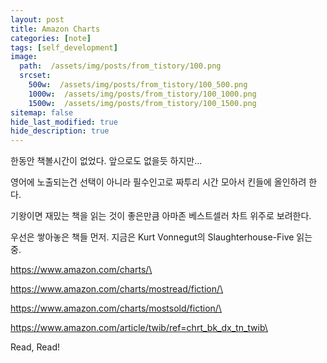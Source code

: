 ```yaml
---
layout: post
title: Amazon Charts
categories: [note]
tags: [self_development]
image:
  path:  /assets/img/posts/from_tistory/100.png
  srcset:
    500w:  /assets/img/posts/from_tistory/100_500.png
    1000w:  /assets/img/posts/from_tistory/100_1000.png
    1500w:  /assets/img/posts/from_tistory/100_1500.png
sitemap: false
hide_last_modified: true
hide_description: true
---
```


  


한동안 책볼시간이 없었다. 앞으로도 없을듯 하지만...

영어에 노출되는건 선택이 아니라 필수인고로 짜투리 시간 모아서 킨들에 올인하려 한다.

기왕이면 재밌는 책을 읽는 것이 좋은만큼 아마존 베스트셀러 차트 위주로 보려한다.

  


우선은 쌓아놓은 책들 먼저. 지금은 Kurt Vonnegut의 Slaughterhouse-Five 읽는 중. 

  


<https://www.amazon.com/charts/\>

  


<https://www.amazon.com/charts/mostread/fiction/\>

  


<https://www.amazon.com/charts/mostsold/fiction/\>

  


<https://www.amazon.com/article/twib/ref=chrt_bk_dx_tn_twib\>

  


  


Read, Read!

